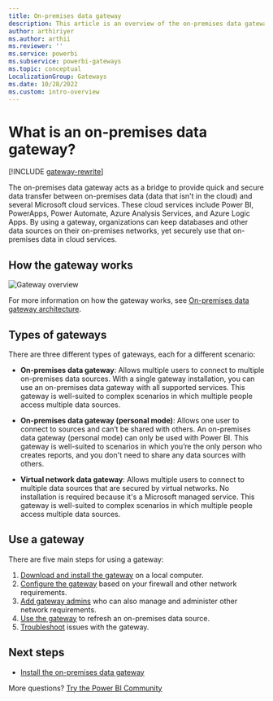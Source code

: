```yaml
---
title: On-premises data gateway
description: This article is an overview of the on-premises data gateway for Power BI. You can use this gateway to work with DirectQuery data sources. You can also use this gateway to refresh cloud datasets with on-premises data.
author: arthiriyer
ms.author: arthii
ms.reviewer: ''
ms.service: powerbi
ms.subservice: powerbi-gateways
ms.topic: conceptual
LocalizationGroup: Gateways
ms.date: 10/28/2022
ms.custom: intro-overview
---
```


# What is an on-premises data gateway?

[!INCLUDE [gateway-rewrite](../includes/gateway-rewrite.md)]

The on-premises data gateway acts as a bridge to provide quick and secure data transfer between on-premises data (data that isn't in the cloud) and several Microsoft cloud services. These cloud services include Power BI, PowerApps, Power Automate, Azure Analysis Services, and Azure Logic Apps. By using a gateway, organizations can keep databases and other data sources on their on-premises networks, yet securely use that on-premises data in cloud services.

## How the gateway works

![Gateway overview](media/service-gateway-onprem/on-premises-data-gateway.png)

For more information on how the gateway works, see [On-premises data gateway architecture](/data-integration/gateway/service-gateway-onprem-indepth).

## Types of gateways

There are three different types of gateways, each for a different scenario:

* **On-premises data gateway**: Allows multiple users to connect to multiple on-premises data sources. With a single gateway installation, you can use an on-premises data gateway with all supported services. This gateway is well-suited to complex scenarios in which multiple people access multiple data sources.

* **On-premises data gateway (personal mode)**: Allows one user to connect to sources and can’t be shared with others. An on-premises data gateway (personal mode) can only be used with Power BI. This gateway is well-suited to scenarios in which you’re the only person who creates reports, and you don't need to share any data sources with others.

* **Virtual network data gateway**: Allows multiple users to connect to multiple data sources that are secured by virtual networks. No installation is required because it's a Microsoft managed service. This gateway is well-suited to complex scenarios in which multiple people access multiple data sources.

## Use a gateway

There are five main steps for using a gateway:

1. [Download and install the gateway](/data-integration/gateway/service-gateway-install) on a local computer.
1. [Configure the gateway](/data-integration/gateway/service-gateway-app) based on your firewall and other network requirements.
1. [Add gateway admins](/data-integration/gateway/service-gateway-manage) who can also manage and administer other network requirements.
1. [Use the gateway](service-gateway-sql-tutorial.md) to refresh an on-premises data source.
1. [Troubleshoot](service-gateway-onprem-tshoot.md) issues with the gateway.

## Next steps

* [Install the on-premises data gateway](/data-integration/gateway/service-gateway-install)

More questions? [Try the Power BI Community](https://community.powerbi.com/)
 